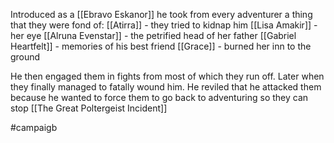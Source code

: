 Introduced as a [[Ebravo Eskanor]] he took from every adventurer a thing that they were fond of:
[[Atirra]] - they tried to kidnap him
[[Lisa Amakir]] - her eye
[[Alruna Evenstar]] - the petrified head of her father
[[Gabriel Heartfelt]] - memories of his best friend
[[Grace]] - burned her inn to the ground

He then engaged them in fights from most of which they run off. Later when they finally managed to fatally wound him. He reviled that he attacked them because he wanted to force them to go back to adventuring so they can stop [[The Great Poltergeist Incident]]

   #campaigb